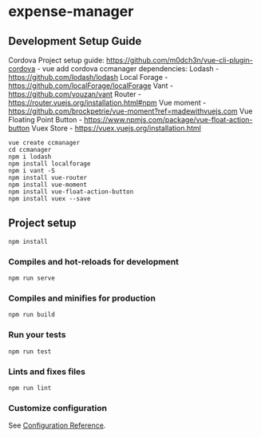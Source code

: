 # expense-manager


## Development Setup Guide

Cordova Project setup guide:
https://github.com/m0dch3n/vue-cli-plugin-cordova - vue add cordova
ccmanager dependencies:
Lodash - https://github.com/lodash/lodash
Local Forage - https://github.com/localForage/localForage
Vant - https://github.com/youzan/vant
Router - https://router.vuejs.org/installation.html#npm
Vue moment - https://github.com/brockpetrie/vue-moment?ref=madewithvuejs.com
Vue Floating Point Button - https://www.npmjs.com/package/vue-float-action-button
Vuex Store - https://vuex.vuejs.org/installation.html

```
vue create ccmanager
cd ccmanager
npm i lodash
npm install localforage
npm i vant -S
npm install vue-router
npm install vue-moment
npm install vue-float-action-button
npm install vuex --save
```

## Project setup
```
npm install
```

### Compiles and hot-reloads for development
```
npm run serve
```

### Compiles and minifies for production
```
npm run build
```

### Run your tests
```
npm run test
```

### Lints and fixes files
```
npm run lint
```

### Customize configuration
See [Configuration Reference](https://cli.vuejs.org/config/).
